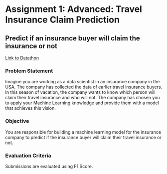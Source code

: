 <h1> Assignment 1: Advanced: Travel Insurance Claim Prediction </h1>
<h2> Predict if an insurance buyer will claim the insurance or not </h2>

[Link to Datathon](https://dphi.tech/practice/challenge/49#problem)



<h3> Problem Statement </h3>
<p> Imagine you are working as a data scientist in an insurance company in the USA. The company has collected the data of earlier travel insurance buyers. In this season of vacation, the company wants to know which person will claim their travel insurance and who will not. The company has chosen you to apply your Machine Learning knowledge and provide them with a model that achieves this vision.
</p>

<h3> Objective </h3>
<p> You are responsible for building a machine learning model for the insurance company to predict if the insurance buyer will claim their travel insurance or not. 
</p>

<h3> Evaluation Criteria </h3>
<p>
Submissions are evaluated using F1 Score. 
</p>

